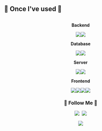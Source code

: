 ## 🔨 Once I've used 🔨
<div style="display: flex; flex-direction: column; align-items: center; text-align: center;">
    <!-- Backend -->
    <p><strong>Backend</strong></p>
    <div style="display: flex; justify-content: center;">
        <img src="https://img.shields.io/badge/Java-007396?style=for-the-badge&logo=Java&logoColor=white"> 
        <img src="https://img.shields.io/badge/Spring-6DB33F?style=for-the-badge&logo=spring boot&logoColor=white"> 
    </div>
    <!-- Database -->
    <p><strong>Database</strong></p>
    <div style="display: flex; justify-content: center;">
        <img src="https://img.shields.io/badge/oracle-F80000?style=for-the-badge&logo=oracle&logoColor=white"> 
        <img src="https://img.shields.io/badge/mysql-4479A1?style=for-the-badge&logo=mysql&logoColor=white"> 
    </div>
    <!-- Server -->
    <p><strong>Server</strong></p>
    <div style="display: flex; justify-content: center;">
        <img src="https://img.shields.io/badge/linux-FCC624?style=for-the-badge&logo=linux&logoColor=black"> 
        <img src="https://img.shields.io/badge/apache%20tomcat-F8DC75?style=for-the-badge&logo=apachetomcat&logoColor=black">
    </div>
    <!-- Frontend -->
    <p><strong>Frontend</strong></p>
    <div style="display: flex; justify-content: center;">
        <img src="https://img.shields.io/badge/html5-E34F26?style=flat-square&logo=html5&logoColor=white"> 
        <img src="https://img.shields.io/badge/css-1572B6?style=flat-square&logo=css3&logoColor=white"> 
        <img src="https://img.shields.io/badge/javascript-F7DF1E?style=flat-square&logo=javascript&logoColor=black"> 
        <img src="https://img.shields.io/badge/bootstrap-7952B3?style=flat-square&logo=bootstrap&logoColor=white">
    </div>
</div>



<h3 align="center">🌈 Follow Me 🌈</h3>
<p align="center">
  <a href="https://www.instagram.com/lee090831/"><img src="https://img.shields.io/badge/Instagram-E4405F?style=flat-square&logo=Instagram&logoColor=white"/></a>&nbsp;
  <a href="mailto:YoungGyu99"><img src="https://img.shields.io/badge/Gmail-d14836?style=flat-square&logo=Gmail&logoColor=white"/></a>
</p>
<p align="center">
  <img src="https://github-readme-stats.vercel.app/api?username=robot0908&show_icons=true&theme=radical">
</p>
